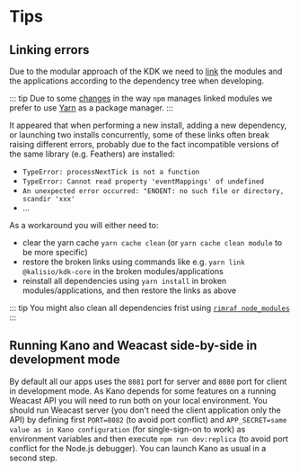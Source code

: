 # Tips

## Linking errors

Due to the modular approach of the KDK we need to [link](https://medium.com/@alexishevia/the-magic-behind-npm-link-d94dcb3a81af) the modules and the applications according to the dependency tree when developing.

::: tip
Due to some [changes](http://codetunnel.io/npm-5-changes-to-npm-link/) in the way `npm` manages linked modules we prefer to use [Yarn](https://yarnpkg.com) as a package manager.
:::

It appeared that when performing a new install, adding a new dependency, or launching two installs concurrently, some of these links often break raising different errors, probably due to the fact incompatible versions of the same library (e.g. Feathers) are installed:
* `TypeError: processNextTick is not a function`
* `TypeError: Cannot read property 'eventMappings' of undefined`
* `An unexpected error occurred: "ENOENT: no such file or directory, scandir 'xxx'`
* ...

As a workaround you will either need to:
* clear the yarn cache `yarn cache clean` (or `yarn cache clean module` to be more specific)
* restore the broken links using commands like e.g. `yarn link @kalisio/kdk-core` in the broken modules/applications
* reinstall all dependencies using `yarn install` in broken modules/applications, and then restore the links as above

::: tip
You might also clean all dependencies frist using [`rimraf node_modules`](http://www.nikola-breznjak.com/blog/javascript/nodejs/how-to-delete-node_modules-folder-on-windows-machine/) 
:::

## Running Kano and Weacast side-by-side in development mode

By default all our apps uses the `8081` port for server and `8080` port for client in development mode. As Kano depends for some features on a running Weacast API you will need to run both on your local environment. You should run Weacast server (you don't need the client application only the API) by defining first `PORT=8082` (to avoid port conflict) and `APP_SECRET=same value as in Kano configuration` (for single-sign-on to work) as environment variables and then execute `npm run dev:replica` (to avoid port conflict for the Node.js debugger). You can launch Kano as usual in a second step.